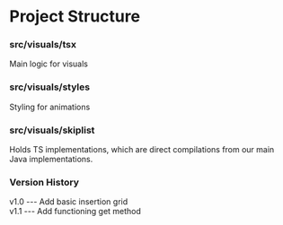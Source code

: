 # Project Structure
### src/visuals/tsx
Main logic for visuals
### src/visuals/styles
Styling for animations
### src/visuals/skiplist
Holds TS implementations, which are direct compilations from our main Java implementations.


### Version History
v1.0 --- Add basic insertion grid<br/>
v1.1 --- Add functioning get method
